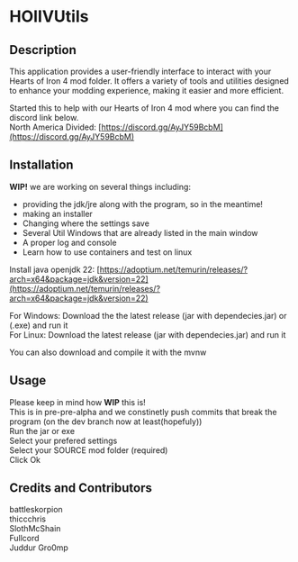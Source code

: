 # HOIIVUtils

## Description

This application provides a user-friendly interface to interact with your Hearts of Iron 4 mod folder. It offers a variety of tools and utilities designed to enhance your modding experience, making it easier and more efficient.  

Started this to help with our Hearts of Iron 4 mod where you can find the discord link below.  
North America Divided: [https://discord.gg/AyJY59BcbM](https://discord.gg/AyJY59BcbM)  

## Installation

**WIP!** we are working on several things including:

- providing the jdk/jre along with the program, so in the meantime!  
- making an installer
- Changing where the settings save
- Several Util Windows that are already listed in the main window  
- A proper log and console
- Learn how to use containers and test on linux

Install java openjdk 22: [https://adoptium.net/temurin/releases/?arch=x64&package=jdk&version=22](https://adoptium.net/temurin/releases/?arch=x64&package=jdk&version=22)  

For Windows: Download the the latest release (jar with dependecies.jar) or (.exe) and run it  
For Linux: Download the latest release (jar with dependecies.jar) and run it

You can also download and compile it with the mvnw

## Usage

Please keep in mind how **WIP** this is!  
This is in pre-pre-alpha and we constinetly push commits that break the program (on the dev branch now at least(hopefuly))  
Run the jar or exe  
Select your prefered settings  
Select your SOURCE mod folder (required)  
Click Ok  

## Credits and Contributors

battleskorpion  
thiccchris  
SlothMcShain  
Fullcord  
Juddur
Gro0mp  
